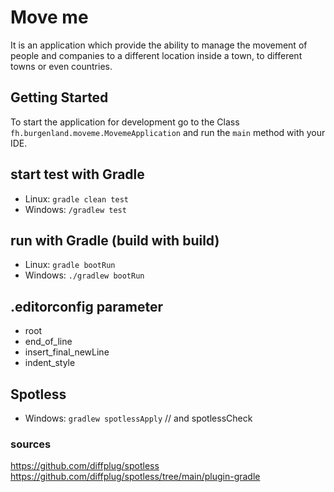# Move me

It is an application which provide the ability to manage the movement of people and companies to a different location
inside a town, to different towns or even countries.

## Getting Started

To start the application for development go to the Class `fh.burgenland.moveme.MovemeApplication` and run the `main` method with your IDE.

## start test with Gradle
* Linux: `gradle clean test`
* Windows: `/gradlew test`

## run with Gradle (build with build)
* Linux: `gradle bootRun`
* Windows: `./gradlew bootRun`

## .editorconfig parameter
* root
* end_of_line
* insert_final_newLine
* indent_style

## Spotless
* Windows: `gradlew spotlessApply` // and spotlessCheck
### sources
https://github.com/diffplug/spotless
https://github.com/diffplug/spotless/tree/main/plugin-gradle
